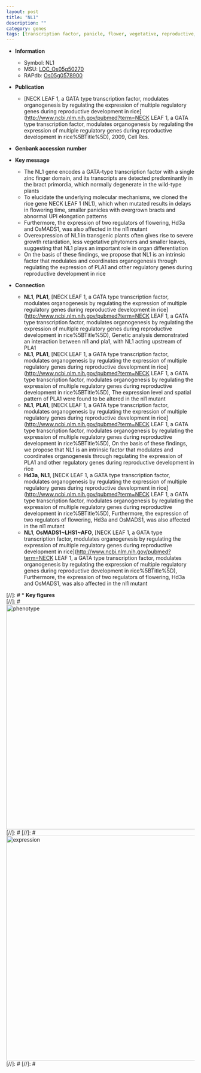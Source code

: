 ```yaml
---
layout: post
title: "NL1"
description: ""
category: genes
tags: [transcription factor, panicle, flower, vegetative, reproductive, leaf, growth, flowering time]
---
```


* **Information**  
    + Symbol: NL1  
    + MSU: [LOC_Os05g50270](http://rice.plantbiology.msu.edu/cgi-bin/ORF_infopage.cgi?orf=LOC_Os05g50270)  
    + RAPdb: [Os05g0578900](http://rapdb.dna.affrc.go.jp/viewer/gbrowse_details/irgsp1?name=Os05g0578900)  

* **Publication**  
    + [NECK LEAF 1, a GATA type transcription factor, modulates organogenesis by regulating the expression of multiple regulatory genes during reproductive development in rice](http://www.ncbi.nlm.nih.gov/pubmed?term=NECK LEAF 1, a GATA type transcription factor, modulates organogenesis by regulating the expression of multiple regulatory genes during reproductive development in rice%5BTitle%5D), 2009, Cell Res.

* **Genbank accession number**  

* **Key message**  
    + The NL1 gene encodes a GATA-type transcription factor with a single zinc finger domain, and its transcripts are detected predominantly in the bract primordia, which normally degenerate in the wild-type plants
    + To elucidate the underlying molecular mechanisms, we cloned the rice gene NECK LEAF 1 (NL1), which when mutated results in delays in flowering time, smaller panicles with overgrown bracts and abnormal UPI elongation patterns
    + Furthermore, the expression of two regulators of flowering, Hd3a and OsMADS1, was also affected in the nl1 mutant
    + Overexpression of NL1 in transgenic plants often gives rise to severe growth retardation, less vegetative phytomers and smaller leaves, suggesting that NL1 plays an important role in organ differentiation
    + On the basis of these findings, we propose that NL1 is an intrinsic factor that modulates and coordinates organogenesis through regulating the expression of PLA1 and other regulatory genes during reproductive development in rice

* **Connection**  
    + __NL1__, __PLA1__, [NECK LEAF 1, a GATA type transcription factor, modulates organogenesis by regulating the expression of multiple regulatory genes during reproductive development in rice](http://www.ncbi.nlm.nih.gov/pubmed?term=NECK LEAF 1, a GATA type transcription factor, modulates organogenesis by regulating the expression of multiple regulatory genes during reproductive development in rice%5BTitle%5D), Genetic analysis demonstrated an interaction between nl1 and pla1, with NL1 acting upstream of PLA1
    + __NL1__, __PLA1__, [NECK LEAF 1, a GATA type transcription factor, modulates organogenesis by regulating the expression of multiple regulatory genes during reproductive development in rice](http://www.ncbi.nlm.nih.gov/pubmed?term=NECK LEAF 1, a GATA type transcription factor, modulates organogenesis by regulating the expression of multiple regulatory genes during reproductive development in rice%5BTitle%5D), The expression level and spatial pattern of PLA1 were found to be altered in the nl1 mutant
    + __NL1__, __PLA1__, [NECK LEAF 1, a GATA type transcription factor, modulates organogenesis by regulating the expression of multiple regulatory genes during reproductive development in rice](http://www.ncbi.nlm.nih.gov/pubmed?term=NECK LEAF 1, a GATA type transcription factor, modulates organogenesis by regulating the expression of multiple regulatory genes during reproductive development in rice%5BTitle%5D), On the basis of these findings, we propose that NL1 is an intrinsic factor that modulates and coordinates organogenesis through regulating the expression of PLA1 and other regulatory genes during reproductive development in rice
    + __Hd3a__, __NL1__, [NECK LEAF 1, a GATA type transcription factor, modulates organogenesis by regulating the expression of multiple regulatory genes during reproductive development in rice](http://www.ncbi.nlm.nih.gov/pubmed?term=NECK LEAF 1, a GATA type transcription factor, modulates organogenesis by regulating the expression of multiple regulatory genes during reproductive development in rice%5BTitle%5D), Furthermore, the expression of two regulators of flowering, Hd3a and OsMADS1, was also affected in the nl1 mutant
    + __NL1__, __OsMADS1~LHS1~AFO__, [NECK LEAF 1, a GATA type transcription factor, modulates organogenesis by regulating the expression of multiple regulatory genes during reproductive development in rice](http://www.ncbi.nlm.nih.gov/pubmed?term=NECK LEAF 1, a GATA type transcription factor, modulates organogenesis by regulating the expression of multiple regulatory genes during reproductive development in rice%5BTitle%5D), Furthermore, the expression of two regulators of flowering, Hd3a and OsMADS1, was also affected in the nl1 mutant

[//]: # * **Key figures**  
[//]: # <img src="http://funRiceGenes.github.io/images/NL1.pheno.png" alt="phenotype"  style="width: 600px;"/>
[//]: # 
[//]: # <img src="http://funRiceGenes.github.io/images/NL1.exp.png" alt="expression"  style="width: 600px;"/>
[//]: # 
[//]: # 
